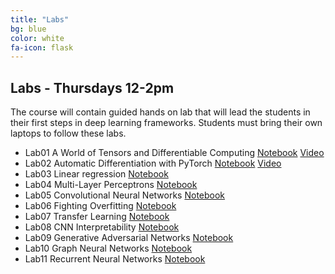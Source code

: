 ```yaml
---
title: "Labs"
bg: blue
color: white
fa-icon: flask
---
```


## Labs - Thursdays 12-2pm 
The course will contain guided hands on lab that will lead the students in their first steps in deep learning frameworks. Students must bring their own laptops to follow these labs. 

* Lab01 A World of Tensors and Differentiable Computing [Notebook][lab-tensors-notebook] [Video][lab-tensors-video]
* Lab02 Automatic Differentiation with PyTorch [Notebook][lab-autograd-notebook] [Video][lab-autograd-video]
* Lab03 Linear regression [Notebook][lab-regression-notebook]
* Lab04 Multi-Layer Perceptrons [Notebook][lab-mlp-notebook]
* Lab05 Convolutional Neural Networks [Notebook][lab-05]
* Lab06 Fighting Overfitting [Notebook][lab-06]
* Lab07 Transfer Learning [Notebook][lab-07]
* Lab08 CNN Interpretability [Notebook][lab-08]
* Lab09 Generative Adversarial Networks [Notebook][lab-09]
* Lab10 Graph Neural Networks [Notebook][lab-10]
* Lab11 Recurrent Neural Networks [Notebook][lab-11]




[lab-tensors-notebook]: https://github.com/telecombcn-dl/dlai-2019/blob/master/labs/dlai_2019_lab01_tensors_todo.ipynb
[lab-tensors-video]: https://youtu.be/y_Wh2lWZp3A
[lab-autograd-notebook]: https://github.com/telecombcn-dl/dlai-2019/blob/master/labs/dlai_2019_lab02_backprop_todo.ipynb
[lab-autograd-video]: https://youtu.be/umErdg4grSo
[lab-regression-notebook]: https://github.com/telecombcn-dl/dlai-2019/blob/master/labs/dlai_2019_lab03_regressor_todo.ipynb
[lab-mlp-notebook]: https://github.com/telecombcn-dl/dlai-2019/blob/master/labs/dlai_2019_lab04_mlp_todo.ipynb
[lab-05]: https://github.com/telecombcn-dl/dlai-2020/blob/master/labs/dlai_dl_2020_lab05_cnn_todo.ipynb
[lab-06]: https://github.com/telecombcn-dl/dlai-2020/blob/master/labs/dlai_dl_lab06_overfitting_todo.ipynb
[lab-07]: https://github.com/telecombcn-dl/dlai-2020/blob/master/labs/dlai_2020_lab07_transfer_todo.ipynb
[lab-08]: https://github.com/telecombcn-dl/dlai-2020/blob/master/labs/dlai_2020_dl_lab08_interpretability_todo.ipynb
[lab-09]: https://github.com/telecombcn-dl/dlai-2020/blob/master/labs/dlai_2020_09_gan_simple_todo.ipynb
[lab-10]: https://github.com/telecombcn-dl/dlai-2020/blob/master/labs/dlai_2020_lab_10_gcn_todo.ipynb
[lab-11]: https://github.com/telecombcn-dl/dlai-2020/blob/master/labs/dlai_2020_11_lm_todo.ipynb
